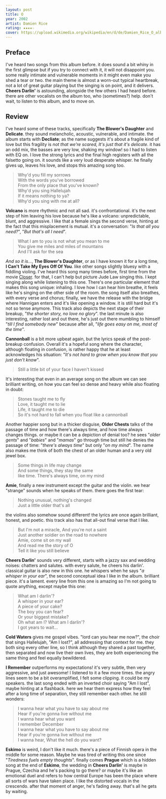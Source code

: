 ```yaml
---
layout: post
title: O
year: 2002
artist: Damien Rice
rating: ★★★★☆
cover: https://upload.wikimedia.org/wikipedia/en/d/de/Damien_Rice_O_album_cover.jpg
---
```


## Preface
I've heard two songs from this album before. it does sound a bit whiny in the first glimpse but if you try to connect with it, it will not disappoint you. some really intimate and vulnerable moments in it might even make you shed a tear or two. the main theme is almost a worn-out typical heartbreak, not a lot of great guitar playing but the singing is on point, and it delivers. **Cheers Darlin'** is astounding, alongside the few others I had heard before. there are other vocalists on the album too, who (sometimes?) help. don't wait, to listen to this album, and to move on.

## Review
I've heard some of these tracks, specifically **The Blower's Daughter** and **Delicate**. they sound melancholic, acoustic, vulnerable, and intimate. the album starts with **Decliate**; as the name suggests it's about a fragile kind of love but this fragility is _not that we're scared, It's just that it's delicate_. it has an odd mix, the basses are very low, shaking my window! so I had to listen with EQ on. I love the strong lyrics and the final high registers with all the falsetto going on. it sounds like a very loud desperate whisper. he finally gives up, leaves his love, and stops this amazing song too.

> Why'd you fill my sorrows  
> With the words you've borrowed  
> From the only place that you've known?  
> Why'd you sing Hallelujah  
> If it means nothing to ya?  
> Why'd you sing with me at all?

**Volcano** is more rhythmic and not all sad. it's confrontational. it's the next step of him leaving his love because he's like a volcano: unpredictable, blunt, and aggressive. I like that a female sings the second verse, hinting at the fact that this misplacement is mutual. it's a conversation: "_Is that all you need?_", "_But that's all I need_".

> What I am to you is not what you mean to me  
> You give me miles and miles of mountains  
> And I'll ask for the sea

_And so it is..._, **The Blower's Daughter**, or as I have known it for a long time, **I Can't Take My Eyes Off Of You**. like other songs slightly bluesy with a fiddling violing. I've heard this song many times before, first time from the movie [Closer]([url](https://en.wikipedia.org/wiki/Closer_(film))). for that, I can't help but picture Jude Law singing this. I kept singing along while listening to this one.
There's one particular element that makes this song unique: inhaling. I love how I can hear him breathe, it feels like he's singing on the other side of the room. the song itself also breathes, with every verse and chorus; finally, we have the release with the bridge where Hannigan enters and it's like opening a window. it is still hard but it's not so tense anymore.
This track also depicts the next stage of their breakup, "_the shorter story, no love no glory_". the last minute is also interesting, rather lost and out there, he's just out there mumbling to himself "_till I find somebody new_" because after all, "_life goes easy on me, most of the time_".

**Cannonball** is a bit more upbeat again, but the lyrics speak of the post-breakup confusion. Overall it's a hopeful song where the character, although floating in confusion, is rather happy that he at least acknowledges his situation: "_It's not hard to grow when you know that you just don't know_".

> Still a little bit of your face I haven't kissed

It's interesting that even in an average song on the album we can see brilliant writing, on how you can feel so dense and heavy while also floating in doubt:

> Stones taught me to fly  
> Love, it taught me to lie  
> Life, it taught me to die  
> So it's not hard to fall when you float like a cannonball

Another happier song but in a thicker disguise, **Older Chests** talks of the passage of time and how there's always time, and how time always changes things. or maybe it can be a depiction of denial too? he sees "_older gents_" and "_babies_" and "_mamas_" go through time but still he denies the passage of time: "_there's always time_" but only "_on my mind_".
The name also makes me think of both the chest of an older human and a very old jewel box.

> Some things in life may change  
> And some things, they stay the same  
> like time. There's always time, on my mind

**Amie**, finally a new instrument except the guitar and the violin. we hear "strange" sounds when he speaks of them. there goes the first tear:

> Nothing unusual, nothing's changed  
> Just a little older that's all

the violins also somehow sound different! the lyrics are once again brilliant, honest, and poetic. this track also has that all-out final verse that I like.

> But I'm not a miracle, And you're not a saint  
> Just another soldier on the road to nowhere  
> Amie, come sit on my wall  
> And read me the story of O  
> Tell it like you still believe

**Cheers Darlin'** sounds very different, starts with a jazzy sax and wedding noises: chatters and salutes. with every salute, he cheers his darlin'. classical guitar is also new in this one. he whispers when he says "_a whisper in your ear_", the second conceptual idea I like in the album. brilliant piece. it's a lament. every line from this one is amazing so I'm not going to quote anything, except maybe this one:

> What am I darlin'?  
> A whisper in your ear?  
> A piece of your cake?  
> The boy you can fear?  
> Or your biggest mistake?  
> Oh what am I? What am I darlin'?  
> I got years to wait...

**Cold Waters** gives me gospel vibes. "lord can you hear me now?", the choir that sings Hallelujah, "Am I lost?", all addressing that context for me. they both sing every other line, so I think although they shared a past together, then separated and now live their own lives, they are both experiencing the same thing and feel equally bewildered.

**I Remember** outperforms my expectations! it's very subtle, then very aggressive, and just awesome! I listened to it a few more times. the angry lines seem to be a bit overamplified, I felt some clipping. it could be my speakers. the last song ended with an inverted choir saying "Am I lost", maybe hinting at a flashback. here we hear them express how they feel after a long time of separation, they still remember each other. he still wonders:

> I wanna hear what you have to say about me  
> Hear if you're gonna live without me  
> I wanna hear what you want  
> I remember December  
> I wanna hear what you have to say about me  
> Hear if you're gonna live without me  
> I wanna hear, What the hell do you want?

**Eskimo** is weird, I don't like it much. there's a piece of Finnish opera in the middle for some reason. Maybe he was tired of writing this one since "_Tiredness fuels empty thoughts_". finally comes **Prague** which is a hidden song at the end of **Eskimo**, the wedding in **Cheers Darlin'** is maybe in Prague, Czechia and he's packing to go there? or maybe it's like an emotional duel and refers to how central Europe has been the place where all sorts of wars have taken place. I like the distorted vocals in the crescendo. after that moment of anger, he's fading away. that's all he gets by waiting.
